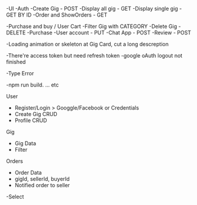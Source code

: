 <!--* Completed  -->
-UI
-Auth 
-Create Gig - POST
-Display all gig - GET 
-Display single gig - GET BY ID
-Order and ShowOrders - GET

<!-- ** NOW -->
-Purchase and buy / User Cart
-Filter Gig with CATEGORY
-Delete Gig - DELETE
-Purchase
-User account - PUT 
-Chat App - POST
-Review - POST

<!-- Loading -->
-Loading animation or skeleton
at Gig Card, cut a long descreption



<!-- *AUTH -->
-There're access token but need refresh token
-google oAuth logout not finished

<!-- * CONTEXT API -->
-Type Error

<!-- Test -->
-npm run build. ... etc

<!-- Schema Guide -->
User
- Register/Login > Googgle/Facebook or Credentials
- Create Gig CRUD
- Profile CRUD

Gig
- Gig Data
- Filter

Orders
- Order Data
- gigId, sellerId, buyerId
- Notified order to seller

<!-- Modals -->
-Select 

<!-- Dashboard Analyst (simple)  -->